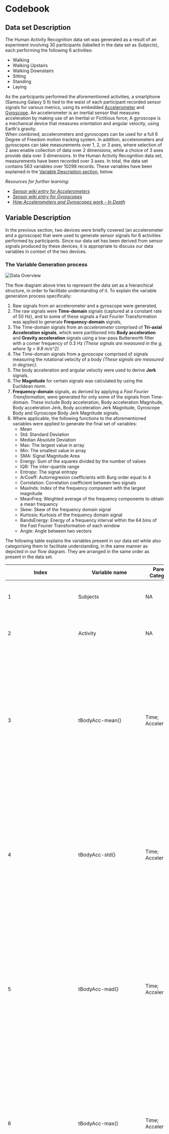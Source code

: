 Codebook
====================================================

## Data set Description ##

The Human Activity Recognition data set was generated as a result of an experiment involving 30 participants (labelled in the data set as *Subjects*), each performing the following 6 activities:
- Walking
- Walking Upstairs
- Walking Downstairs
- Sitting
- Standing
- Laying

As the participants performed the aforementioned activities, a smartphone (Samsung Galaxy S II) tied to the waist of each participant recorded sensor signals for various metrics, using its embedded [Accelerometer](http://en.wikipedia.org/wiki/Accelerometer) and [Gyroscope](http://en.wikipedia.org/wiki/Gyroscope). An accelerometer is an inertial sensor that measures acceleration by making use of an Inertial or Fictitious force; A gyroscope is a mechanical device that measures orientation and angular velocity, using Earth's gravity.  
When combined, accelerometers and gyroscopes can be used for a full 6 Degree of Freedom motion tracking system. In addition, accelerometers and gyroscopes can take measurements over 1, 2, or 3 axes, where selection of 2 axes enable collection of data over 2 dimensions, while a choice of 3 axes provide data over 3 dimensions. In the Human Activity Recognition data set, measurements have been recorded over 3 axes. In total, the data set contains 563 variables over 10299 records. These variables have been explained in the [Variable Description section](https://github.com/noobuseR/Getting-Cleaning-Data/blob/master/codebook.md#variable-description), below.

*Resources for further learning:*
- *[Sensor wiki entry for Accelerometers](http://www.sensorwiki.org/doku.php/sensors/accelerometer)*
- *[Sensor wiki entry for Gyroscopes](www.sensorwiki.org/doku.php/sensors/gyroscope)*
- *[How Accelerometers and Gyroscopes work - In Depth](http://www.instructables.com/id/Accelerometer-Gyro-Tutorial/?ALLSTEPS)*


## Variable Description ##

In the previous section, two devices were briefly covered (an accelerometer and a gyroscope) that were used to generate sensor signals for 6 activities performed by participants. Since our data set has been derived from sensor signals produced by these devices, it is appropriate to discuss our data variables in context of the two devices.

### The Variable Generation process ###

![Data Overview](https://cloud.githubusercontent.com/assets/5294000/4641659/141d636e-543b-11e4-8aa5-123f58e981e1.PNG "Overview of Data set")

The flow diagram above tries to represent the data set as a hierarchical structure, in order to facilitate understanding of it. To explain the variable generation process specifically:

1. Raw signals from an accelerometer and a gyroscope were generated,
2. The raw signals were **Time-domain** signals (captured at a constant rate of 50 Hz), and to some of these signals a Fast Fourier Transformation was applied to generate **Frequency-domain** signals,
3. The Time-domain signals from an *accelerometer* comprised of **Tri-axial Acceleration signals**, which were partitioned into **Body acceleration** and **Gravity acceleration** signals using a low-pass Butterworth filter with a corner frequency of 0.3 Hz *(These signals are measured in the g, where 1g =  9.8 m/s^2)*.
4. The Time-domain signals from a *gyroscope* comprised of signals measuring the rotational velocity of a body *(These signals are measured in deg/sec)*.
5. The body acceleration and angular velocity were used to derive **Jerk** signals.
6. The **Magnitude** for certain signals was calculated by using the Euclidean norm.
7. **Frequency-domain** signals, as derived by applying a *Fast Fourier Transformation*, were generated for only some of the signals from Time-domain. These include Body acceleration, Body acceleration Magnitude, Body acceleration Jerk, Body acceleration Jerk Magnitude, Gyroscope Body and Gyroscope Body Jerk Magnitude signals.
8. Where applicable, the following functions to the aforementioned variables were applied to generate the final set of variables:
    - Mean
    - Std: Standard Deviation
    - Median Absolute Deviation
    - Max: The largest value in array
    - Min: The smallest value in array
    - SMA: Signal Magnitude Area
    - Energy: Sum of the squares divided by the number of values
    - IQR: The inter-quartile range
    - Entropy: The signal entropy
    - ArCoeff: Autorregresion coefficients with Burg order equal to 4
    - Correlation: Correlation coefficient between two signals
    - MaxInds: Index of the frequency component with the largest magnitude
    - MeanFreq: Weighted average of the frequency components to obtain a mean frequency
    - Skew: Skew of the frequency domain signal
    - Kurtosis: Kurtosis of the frequency domain signal
    - BandsEnergy: Energy of a frequency interval within the 64 bins of the Fast Fourier Transformation of each window
    - Angle: Angle between two vectors



The following table explains the variables present in our data set while also categorising them to facilitate understanding, in the same manner as depicted in our flow diagram. They are arranged in the same order as present in the data set.

| Index | Variable name | Parent Category | Child Variable(s) | Variable Description | Unit | Function(s) applied |
|-------|---------------|-----------------|-------------------|----------------------|------|---------------------|
| 1     | Subjects       | NA              | NA               | Each participant is referred to as a Subject, 30 in total | NA | NA
| 2     | Activity       | NA              | NA               | Each of the 6 activities is recorded here, using a numeric value (from 1 - 6) | NA | NA |
| 3     | tBodyAcc-mean() | Time; Acceleration | X; Y; Z          | This is a Time-domain, Body acceleration signal from each of the three axes - X-axis, Y-axis, or Z-axis. Whether such a variable records signal on X or Y-axis can be identified by the name of axis appended at the end of this variable | g (1g = 9.8 m/s^2) | Mean |
| 4     | tBodyAcc-std() | Time; Acceleration | X; Y; Z          | This is a Time-domain, Body acceleration signal from each of the three axes - X-axis, Y-axis, or Z-axis. Whether such a variable records signal on X or Y-axis can be identified by the name of axis appended at the end of this variable | g (1g = 9.8 m/s^2) | Standard Deviation |
| 5      | tBodyAcc-mad() | Time; Acceleration | X; Y; Z          | This is a Time-domain, Body acceleration signal from each of the three axes - X-axis, Y-axis, or Z-axis. Whether such a variable records signal on X or Y-axis can be identified by the name of axis appended at the end of this variable | g (1g = 9.8 m/s^2) | Median Absolute Deviation |
| 6      | tBodyAcc-max() | Time; Acceleration | X; Y; Z          | This is a Time-domain, Body acceleration signal from each of the three axes - X-axis, Y-axis, or Z-axis. Whether such a variable records signal on X or Y-axis can be identified by the name of axis appended at the end of this variable | g (1g = 9.8 m/s^2) | Maximum value in an array |
| 7      | tBodyAcc-min() | Time; Acceleration | X; Y; Z          | This is a Time-domain, Body acceleration signal from each of the three axes - X-axis, Y-axis, or Z-axis. Whether such a variable records signal on X or Y-axis can be identified by the name of axis appended at the end of this variable | g (1g = 9.8 m/s^2) | Minimum value in an array |
| 8      | tBodyAcc-sma() | Time; Acceleration | X; Y; Z          | This is a Time-domain, Body acceleration signal from each of the three axes - X-axis, Y-axis, or Z-axis. Whether such a variable records signal on X or Y-axis can be identified by the name of axis appended at the end of this variable | g (1g = 9.8 m/s^2) | Signal Magnitude Area |
| 9      | tBodyAcc-energy() | Time; Acceleration | X; Y; Z          | This is a Time-domain, Body acceleration signal from each of the three axes - X-axis, Y-axis, or Z-axis. Whether such a variable records signal on X or Y-axis can be identified by the name of axis appended at the end of this variable | g (1g = 9.8 m/s^2) | Energy (sum of squares divided by number of values |
| 10      | tBodyAcc-iqr() | Time; Acceleration | X; Y; Z          | This is a Time-domain, Body acceleration signal from each of the three axes - X-axis, Y-axis, or Z-axis. Whether such a variable records signal on X or Y-axis can be identified by the name of axis appended at the end of this variable | g (1g = 9.8 m/s^2) | Inter-quartile range |
| 11      | tBodyAcc-entropy() | Time; Acceleration | X; Y; Z          | This is a Time-domain, Body acceleration signal from each of the three axes - X-axis, Y-axis, or Z-axis. Whether such a variable records signal on X or Y-axis can be identified by the name of axis appended at the end of this variable | g (1g = 9.8 m/s^2) | The inter-quartile range |
| 12      | tBodyAcc-arCoeff() | Time; Acceleration | X; Y; Z          | This is a Time-domain, Body acceleration signal from each of the three axes - X-axis, Y-axis, or Z-axis. Whether such a variable records signal on X or Y-axis can be identified by the name of axis appended at the end of this variable | g (1g = 9.8 m/s^2) | Auto-regression coefficients with Burg order = 4 |
| 13      | tBodyAcc-correlation() | Time; Acceleration | X; Y; Z          | This is a Time-domain, Body acceleration signal from each of the three axes - X-axis, Y-axis, or Z-axis. Whether such a variable records signal on X or Y-axis can be identified by the name of axis appended at the end of this variable | g (1g = 9.8 m/s^2) | Correlation coefficient as obtained by correlating values from each of the axes to others (e.g. X with Y, X with Z, and so on) |
| 14      | tGravityAcc-mean-() | Time; Acceleration | X; Y; Z          | This is a Time-domain, Gravity acceleration signal from each of the three axes - X-axis, Y-axis, or Z-axis. Whether such a variable records signal on X or Y-axis can be identified by the name of axis appended at the end of this variable | g (1g = 9.8 m/s^2) | Mean |
| 15     | tGravityAcc-std() | Time; Acceleration | X; Y; Z          | This is a Time-domain, Gravity acceleration signal from each of the three axes - X-axis, Y-axis, or Z-axis. Whether such a variable records signal on X or Y-axis can be identified by the name of axis appended at the end of this variable | g (1g = 9.8 m/s^2) | Standard Deviation |
| 16      | tGravityAcc-mad() | Time; Acceleration | X; Y; Z          | This is a Time-domain, Gravity acceleration signal from each of the three axes - X-axis, Y-axis, or Z-axis. Whether such a variable records signal on X or Y-axis can be identified by the name of axis appended at the end of this variable | g (1g = 9.8 m/s^2) | Median Absolute Deviation |
| 17      | tGravityAcc-max() | Time; Acceleration | X; Y; Z          | This is a Time-domain, Gravity acceleration signal from each of the three axes - X-axis, Y-axis, or Z-axis. Whether such a variable records signal on X or Y-axis can be identified by the name of axis appended at the end of this variable | g (1g = 9.8 m/s^2) | Maximum value in an array |
| 18      | tGravityAcc-min() | Time; Acceleration | X; Y; Z          | This is a Time-domain, Gravity acceleration signal from each of the three axes - X-axis, Y-axis, or Z-axis. Whether such a variable records signal on X or Y-axis can be identified by the name of axis appended at the end of this variable | g (1g = 9.8 m/s^2) | Minimum value in an array |
| 19      | tGravityAcc-sma() | Time; Acceleration | X; Y; Z          | This is a Time-domain, Gravity acceleration signal from each of the three axes - X-axis, Y-axis, or Z-axis. Whether such a variable records signal on X or Y-axis can be identified by the name of axis appended at the end of this variable | g (1g = 9.8 m/s^2) | Signal Magnitude Area |
| 20      | tGravityAcc-energy() | Time; Acceleration | X; Y; Z          | This is a Time-domain, Gravity acceleration signal from each of the three axes - X-axis, Y-axis, or Z-axis. Whether such a variable records signal on X or Y-axis can be identified by the name of axis appended at the end of this variable | g (1g = 9.8 m/s^2) | Energy (sum of squares divided by number of values |
| 21      | tGravityAcc-iqr() | Time; Acceleration | X; Y; Z          | This is a Time-domain, Gravity acceleration signal from each of the three axes - X-axis, Y-axis, or Z-axis. Whether such a variable records signal on X or Y-axis can be identified by the name of axis appended at the end of this variable | g (1g = 9.8 m/s^2) | Inter-quartile range |
| 22      | tGravityAcc-entropy() | Time; Acceleration | X; Y; Z          | This is a Time-domain, Gravity acceleration signal from each of the three axes - X-axis, Y-axis, or Z-axis. Whether such a variable records signal on X or Y-axis can be identified by the name of axis appended at the end of this variable | g (1g = 9.8 m/s^2) | The inter-quartile range |
| 23      | tGravityAcc-arCoeff() | Time; Acceleration | X; Y; Z          | This is a Time-domain, Gravity acceleration signal from each of the three axes - X-axis, Y-axis, or Z-axis. Whether such a variable records signal on X or Y-axis can be identified by the name of axis appended at the end of this variable | g (1g = 9.8 m/s^2) | Auto-regression coefficients with Burg order = 4 |
| 24      | tGravityAcc-correlation() | Time; Acceleration | X; Y; Z          | This is a Time-domain, Gravity acceleration signal from each of the three axes - X-axis, Y-axis, or Z-axis. Whether such a variable records signal on X or Y-axis can be identified by the name of axis appended at the end of this variable | g (1g = 9.8 m/s^2) | Correlation coefficient as obtained by correlating values from each of the axes to others (e.g. X with Y, X with Z, and so on) |
| 25     | tBodyAccJerk-mean() | Time; Acceleration; Body | X; Y; Z          | This is a Time-domain, Body acceleration Jerk signal from each of the three axes - X-axis, Y-axis, or Z-axis. A jerk signal is derived by using body acceleration and angular velocity | g (1g = 9.8 m/s^2) | Mean |
| 28     | tBodyAccJerk-std() | Time; Acceleration; Body | X; Y; Z          | This is a Time-domain, Body acceleration Jerk signal from each of the three axes - X-axis, Y-axis, or Z-axis. A jerk signal is derived by using body acceleration and angular velocity | g (1g = 9.8 m/s^2) | Standard Deviation |
| 29      | tBodyAccJerk-mad() | Time; Acceleration; Body | X; Y; Z          | This is a Time-domain, Body acceleration Jerk signal from each of the three axes - X-axis, Y-axis, or Z-axis. A jerk signal is derived by using body acceleration and angular velocity. | g (1g = 9.8 m/s^2) | Median Absolute Deviation |
| 30      | tBodyAccJerk-max() | Time; Acceleration; Body | X; Y; Z          | This is a Time-domain, Body acceleration Jerk signal from each of the three axes - X-axis, Y-axis, or Z-axis. A jerk signal is derived by using body acceleration and angular velocity | g (1g = 9.8 m/s^2) | Maximum value in an array |
| 31      | tBodyAccJerk-min() | Time; Acceleration; Body | X; Y; Z          | This is a Time-domain, Body acceleration Jerk signal from each of the three axes - X-axis, Y-axis, or Z-axis. A jerk signal is derived by using body acceleration and angular velocity | g (1g = 9.8 m/s^2) | Minimum value in an array |
| 32      | tBodyAccJerk-sma() | Time; Acceleration; Body | X; Y; Z          | This is a Time-domain, Body acceleration Jerk signal from each of the three axes - X-axis, Y-axis, or Z-axis. A jerk signal is derived by using body acceleration and angular velocity | g (1g = 9.8 m/s^2) | Signal Magnitude Area |
| 33      | tBodyAccJerk-energy() | Time; Acceleration; Body | X; Y; Z          | This is a Time-domain, Body acceleration Jerk signal from each of the three axes - X-axis, Y-axis, or Z-axis. A jerk signal is derived by using body acceleration and angular velocity | g (1g = 9.8 m/s^2) | Energy (sum of squares divided by number of values |
| 34      | tBodyAccJerk-iqr() | Time; Acceleration; Body | X; Y; Z          | This is a Time-domain, Body acceleration Jerk signal from each of the three axes - X-axis, Y-axis, or Z-axis. A jerk signal is derived by using body acceleration and angular velocity | g (1g = 9.8 m/s^2) | Inter-quartile range |
| 35      | tBodyAccJerk-entropy() | Time; Acceleration; Body | X; Y; Z          | This is a Time-domain, Body acceleration Jerk signal from each of the three axes - X-axis, Y-axis, or Z-axis. A jerk signal is derived by using body acceleration and angular velocity | g (1g = 9.8 m/s^2) | The inter-quartile range |
| 36      | tBodyAccJerk-arCoeff() | Time; Acceleration; Body | X; Y; Z          | This is a Time-domain, Body acceleration Jerk signal from each of the three axes - X-axis, Y-axis, or Z-axis. A jerk signal is derived by using body acceleration and angular velocity | g (1g = 9.8 m/s^2) | Auto-regression coefficients with Burg order = 4 |
| 37      | tBodyAccJerk-correlation() | Time; Acceleration; Body | X; Y; Z          | This is a Time-domain, Body acceleration Jerk signal from each of the three axes - X-axis, Y-axis, or Z-axis. A jerk signal is derived by using body acceleration and angular velocity | g (1g = 9.8 m/s^2) | Correlation coefficient as obtained by correlating values from each of the axes to others (e.g. X with Y, X with Z, and so on) |
| 38    | tBodyGyro-mean()    | Time  | X; Y; Z   | This is a time-domain signal from gyroscope, recorded for each of the 3 axes. The axis name for which the signal has been recorded is appended to the end of the variable name in our data set. | deg/sec | Mean |
| 39    | tBodyGyro-std()    | Time  | X; Y; Z   | This is a time-domain signal from gyroscope, recorded for each of the 3 axes. The axis name for which the signal has been recorded is appended to the end of the variable name in our data set. | deg/sec | Standard Deviation |
| 40    | tBodyGyro-mad()    | Time  | X; Y; Z   | This is a time-domain signal from gyroscope, recorded for each of the 3 axes. The axis name for which the signal has been recorded is appended to the end of the variable name in our data set. | deg/sec | Median Absolute Deviation |
| 41    | tBodyGyro-max()    | Time  | X; Y; Z   | This is a time-domain signal from gyroscope, recorded for each of the 3 axes. The axis name for which the signal has been recorded is appended to the end of the variable name in our data set. | deg/sec | Maximum value in an array |
| 42    | tBodyGyro-min()    | Time  | X; Y; Z   | This is a time-domain signal from gyroscope, recorded for each of the 3 axes. The axis name for which the signal has been recorded is appended to the end of the variable name in our data set. | deg/sec | Minimum value in an array |
| 43    | tBodyGyro-sma()    | Time  | NA   | This is a time-domain signal from gyroscope | deg/sec | Signal Magnitude Area |
| 44    | tBodyGyro-energy()    | Time  | X; Y; Z   | This is a time-domain signal from gyroscope, recorded for each of the 3 axes. The axis name for which the signal has been recorded is appended to the end of the variable name in our data set. | deg/sec | Energy (Sum of squares divided by number of values) |
| 45    | tBodyGyro-iqr()    | Time  | X; Y; Z   | This is a time-domain signal from gyroscope, recorded for each of the 3 axes. The axis name for which the signal has been recorded is appended to the end of the variable name in our data set. | deg/sec | Inter-quartile range |
| 46    | tBodyGyro-entropy()    | Time  | X; Y; Z   | This is a time-domain signal from gyroscope, recorded for each of the 3 axes. The axis name for which the signal has been recorded is appended to the end of the variable name in our data set. | deg/sec | Signal Entropy |
| 47    | tBodyGyro-arCoeff()    | Time  | X; Y; Z   | This is a time-domain signal from gyroscope, recorded for each of the 3 axes. The axis name for which the signal has been recorded is appended to the end of the variable name in our data set. | deg/sec | Autorregresion coefficients with Burg order equal to 4 |
| 48    | tBodyGyro-correlation()    | Time  | X; Y; Z   | This is a time-domain signal from gyroscope, recorded for each of the 3 axes. The axis name for which the signal has been recorded is appended to the end of the variable name in our data set. | deg/sec | Correlation coefficient as obtained by correlating values from each of the axes to others (e.g. X with Y, X with Z, and so on) |
| 49     | tBodyGyroJerk-mean() | Time; Acceleration; Body | X; Y; Z          | This is a Time-domain Jerk signal from gyroscope recorded for each of the three axes - X-axis, Y-axis, or Z-axis. A jerk signal is derived by using body acceleration and angular velocity | g (1g = 9.8 m/s^2) | Mean |
| 50     | tBodyAccJerk-std() | Time; Acceleration; Body | X; Y; Z          | This is a Time-domain Jerk signal from gyroscope recorded for each of the three axes - X-axis, Y-axis, or Z-axis. A jerk signal is derived by using body acceleration and angular velocity | g (1g = 9.8 m/s^2) | Standard Deviation |
| 51      | tBodyGyroJerk-mad() | Time; Acceleration; Body | X; Y; Z          | This is a Time-domain Jerk signal from gyroscope recorded for each of the three axes - X-axis, Y-axis, or Z-axis. A jerk signal is derived by using body acceleration and angular velocity | g (1g = 9.8 m/s^2) | Median Absolute Deviation |
| 52      | tBodyGyroJerk-max() | Time; Acceleration; Body | X; Y; Z          | This is a Time-domain Jerk signal from gyroscope recorded for each of the three axes - X-axis, Y-axis, or Z-axis. A jerk signal is derived by using body acceleration and angular velocity | g (1g = 9.8 m/s^2) | Maximum value in an array |
| 53      | tBodyGyroJerk-min() | Time; Acceleration; Body | X; Y; Z          | This is a Time-domain Jerk signal from gyroscope recorded for each of the three axes - X-axis, Y-axis, or Z-axis. A jerk signal is derived by using body acceleration and angular velocity | g (1g = 9.8 m/s^2) | Minimum value in an array |
| 54      | tBodyGyroJerk-sma() | Time; Acceleration; Body | NA          | This is a Time-domain Jerk signal from gyroscope. A jerk signal is derived by using body acceleration and angular velocity | g (1g = 9.8 m/s^2) | Signal Magnitude Area |
| 55      | tBodyGyroJerk-energy() | Time; Acceleration; Body | X; Y; Z          | This is a Time-domain Jerk signal signal from gyroscope recorded for each of the three axes - X-axis, Y-axis, or Z-axis. A jerk signal is derived by using body acceleration and angular velocity | g (1g = 9.8 m/s^2) | Energy (sum of squares divided by number of values |
| 56      | tBodyGyroJerk-iqr() | Time; Acceleration; Body | X; Y; Z          | This is a Time-domain Jerk signal from gyroscope recorded for each of the three axes - X-axis, Y-axis, or Z-axis. A jerk signal is derived by using body acceleration and angular velocity | g (1g = 9.8 m/s^2) | Inter-quartile range |
| 57      | tBodyGyroJerk-entropy() | Time; Acceleration; Body | X; Y; Z          | This is a Time-domain Jerk signal from gyroscope recorded for each of the three axes - X-axis, Y-axis, or Z-axis. A jerk signal is derived by using body acceleration and angular velocity | g (1g = 9.8 m/s^2) | The inter-quartile range |
| 58      | tBodyGyroJerk-arCoeff() | Time; Acceleration; Body | X; Y; Z          | This is a Time-domain Jerk signal signal from gyroscope recorded for each of the three axes - X-axis, Y-axis, or Z-axis. A jerk signal is derived by using body acceleration and angular velocity | g (1g = 9.8 m/s^2) | Auto-regression coefficients with Burg order = 4 |
| 59      | tBodyGyroJerk-correlation() | Time; Acceleration; Body | X; Y; Z          | This is a Time-domain Jerk signal from gyroscope recorded for each of the three axes - X-axis, Y-axis, or Z-axis. A jerk signal is derived by using body acceleration and angular velocity | g (1g = 9.8 m/s^2) | Correlation coefficient as obtained by correlating values from each of the axes to others (e.g. X with Y, X with Z, and so on) |
| 60     | tBodyAccMag-mean() | Time; Acceleration | NA         | This is a Time-domain, Body acceleration signal | g (1g = 9.8 m/s^2) | Mean |
| 61     | tBodyAccMag-std() | Time; Acceleration | NA          | This is a Time-domain, Body acceleration signal | g (1g = 9.8 m/s^2) | Standard Deviation |
| 62      | tBodyAccMag-mad() | Time; Acceleration | NA          | This is a Time-domain, Body acceleration signal | g (1g = 9.8 m/s^2) | Median Absolute Deviation |
| 63      | tBodyAccMag-max() | Time; Acceleration | NA          | This is a Time-domain, Body acceleration signal | g (1g = 9.8 m/s^2) | Maximum value in an array |
| 64      | tBodyAccMag-min() | Time; Acceleration | NA          | This is a Time-domain, Body acceleration signal | g (1g = 9.8 m/s^2) | Minimum value in an array |
| 65      | tBodyAccMag-sma() | Time; Acceleration | NA          | This is a Time-domain, Body acceleration signal | g (1g = 9.8 m/s^2) | Signal Magnitude Area |
| 66      | tBodyAccMag-energy() | Time; Acceleration | NA          | This is a Time-domain, Body acceleration signal | g (1g = 9.8 m/s^2) | Energy (sum of squares divided by number of values |
| 67      | tBodyAccMag-iqr() | Time; Acceleration | NA          | This is a Time-domain, Body acceleration signal | g (1g = 9.8 m/s^2) | Inter-quartile range |
| 68      | tBodyAccMag-entropy() | Time; Acceleration | NA          | This is a Time-domain, Body acceleration signal | g (1g = 9.8 m/s^2) | The inter-quartile range |
| 69      | tBodyAccMag-arCoeff() | Time; Acceleration | NA          | This is a Time-domain, Body acceleration signal | g (1g = 9.8 m/s^2) | Auto-regression coefficients with Burg order = 4 |
| 70      | tGravityAccMag-mean() | Time; Acceleration | NA          | This is a Time-domain, Gravity acceleration signal | g (1g = 9.8 m/s^2) | Mean |
| 71     | tGravityAccMag-std() | Time; Acceleration | NA          | This is a Time-domain, Gravity acceleration signal | g (1g = 9.8 m/s^2) | Standard Deviation |
| 72      | tGravityAccMag-mad() | Time; Acceleration | NA          | This is a Time-domain, Gravity acceleration signal | g (1g = 9.8 m/s^2) | Median Absolute Deviation |
| 73      | tGravityAccMag-max() | Time; Acceleration | NA          | This is a Time-domain, Gravity acceleration signal | g (1g = 9.8 m/s^2) | Maximum value in an array |
| 74      | tGravityAccMag-min() | Time; Acceleration | NA          | This is a Time-domain, Gravity acceleration signal | g (1g = 9.8 m/s^2) | Minimum value in an array |
| 75      | tGravityAccMag-sma() | Time; Acceleration | NA          | This is a Time-domain, Gravity acceleration signal | g (1g = 9.8 m/s^2) | Signal Magnitude Area |
| 76      | tGravityAccMag-energy() | Time; Acceleration | NA          | This is a Time-domain, Gravity acceleration signal | g (1g = 9.8 m/s^2) | Energy (sum of squares divided by number of values |
| 77      | tGravityAccMag-iqr() | Time; Acceleration | NA          | This is a Time-domain, Gravity acceleration signal | g (1g = 9.8 m/s^2) | Inter-quartile range |
| 78      | tGravityAccMag-entropy() | Time; Acceleration | NA          | This is a Time-domain, Gravity acceleration signal | g (1g = 9.8 m/s^2) | The inter-quartile range |
| 79      | tGravityAccMag-arCoeff() | Time; Acceleration | NA          | This is a Time-domain, Gravity acceleration signal | g (1g = 9.8 m/s^2) | Auto-regression coefficients with Burg order = 4 |
| 80     | tBodyAccJerkMag-mean() | Time; Acceleration; Body | NA          | This is a Time-domain, Body acceleration Jerk signal | g (1g = 9.8 m/s^2) | Mean |
| 81     | tBodyAccJerkMag-std() | Time; Acceleration; Body | NA          | This is a Time-domain, Body acceleration Jerk signal | g (1g = 9.8 m/s^2) | Standard Deviation |
| 82      | tBodyAccJerkMag-mad() | Time; Acceleration; Body | NA          | This is a Time-domain, Body acceleration Jerk signal | g (1g = 9.8 m/s^2) | Median Absolute Deviation |
| 83      | tBodyAccJerkMag-max() | Time; Acceleration; Body | NA          | This is a Time-domain, Body acceleration Jerk signal | g (1g = 9.8 m/s^2) | Maximum value in an array |
| 84      | tBodyAccJerkMag-min() | Time; Acceleration; Body | NA          | This is a Time-domain, Body acceleration Jerk signal | g (1g = 9.8 m/s^2) | Minimum value in an array |
| 85      | tBodyAccJerkMag-sma() | Time; Acceleration; Body | NA          | This is a Time-domain, Body acceleration Jerk signal | g (1g = 9.8 m/s^2) | Signal Magnitude Area |
| 86      | tBodyAccJerkMag-energy() | Time; Acceleration; Body | NA          | This is a Time-domain, Body acceleration Jerk signal | g (1g = 9.8 m/s^2) | Energy (sum of squares divided by number of values |
| 87      | tBodyAccJerkMag-iqr() | Time; Acceleration; Body | NA          | This is a Time-domain, Body acceleration Jerk signal | g (1g = 9.8 m/s^2) | Inter-quartile range |
| 88      | tBodyAccJerkMag-entropy() | Time; Acceleration; Body | NA          | This is a Time-domain, Body acceleration Jerk signal | g (1g = 9.8 m/s^2) | The inter-quartile range |
| 89      | tBodyAccJerkMag-arCoeff() | Time; Acceleration; Body | NA          | This is a Time-domain, Body acceleration Jerk signal | g (1g = 9.8 m/s^2) | Auto-regression coefficients with Burg order = 4 |
| 90    | tBodyGyroMag-mean()    | Time  | NA   | This is a time-domain signal from gyroscope, recorded for each of the 3 axes. The axis name for which the signal has been recorded is appended to the end of the variable name in our data set. | deg/sec | Mean |
| 91    | tBodyGyroMag-std()    | Time  | NA   | This is a time-domain signal from gyroscope | deg/sec | Standard Deviation |
| 92    | tBodyGyroMag-mad()    | Time  | NA   | This is a time-domain signal from gyroscope | deg/sec | Median Absolute Deviation |
| 93    | tBodyGyroMag-max()    | Time  | NA   | This is a time-domain signal from gyroscope | deg/sec | Maximum value in an array |
| 94    | tBodyGyroMag-min()    | Time  | NA   | This is a time-domain signal from gyroscope | deg/sec | Minimum value in an array |
| 95    | tBodyGyroMag-sma()    | Time  | NA   | This is a time-domain signal from gyroscope | deg/sec | Signal Magnitude Area |
| 96    | tBodyGyroMag-energy()    | Time  | NA   | This is a time-domain signal from gyroscope | deg/sec | Energy (Sum of squares divided by number of values) |
| 97    | tBodyGyroMag-iqr()    | Time  | NA   | This is a time-domain signal from gyroscope | deg/sec | Inter-quartile range |
| 98    | tBodyGyroMag-entropy()    | Time  | NA   | This is a time-domain signal from gyroscope | deg/sec | Signal Entropy |
| 99    | tBodyGyroMag-arCoeff()    | Time  | NA   | This is a time-domain signal from gyroscope | deg/sec | Autorregresion coefficients with Burg order equal to 4 |
| 100    | tBodyGyroJerkMag-mean()    | Time  | NA   | This is a time-domain signal from gyroscope, recorded for each of the 3 axes. The axis name for which the signal has been recorded is appended to the end of the variable name in our data set. | deg/sec | Mean |
| 101    | tBodyGyroJerkMag-std()    | Time  | NA   | This is a time-domain signal from gyroscope | deg/sec | Standard Deviation |
| 102    | tBodyGyroJerkMag-mad()    | Time  | NA   | This is a time-domain signal from gyroscope | deg/sec | Median Absolute Deviation |
| 103    | tBodyGyroJerkMag-max()    | Time  | NA   | This is a time-domain signal from gyroscope | deg/sec | Maximum value in an array |
| 104    | tBodyGyroJerkMag-min()    | Time  | NA   | This is a time-domain signal from gyroscope | deg/sec | Minimum value in an array |
| 105    | tBodyGyroJerkMag-sma()    | Time  | NA   | This is a time-domain signal from gyroscope | deg/sec | Signal Magnitude Area |
| 106    | tBodyGyroJerkMag-energy()    | Time  | NA   | This is a time-domain signal from gyroscope | deg/sec | Energy (Sum of squares divided by number of values) |
| 107    | tBodyGyroJerkMag-iqr()    | Time  | NA   | This is a time-domain signal from gyroscope | deg/sec | Inter-quartile range |
| 108    | tBodyGyroJerkMag-entropy()    | Time  | NA   | This is a time-domain signal from gyroscope | deg/sec | Signal Entropy |
| 109    | tBodyGyroJerkMag-arCoeff()    | Time  | NA   | This is a time-domain signal from gyroscope | deg/sec | Autorregresion coefficients with Burg order equal to 4 |
| 110   | fBodyAcc-mean()   | Frequency; Acceleration | X; Y; Z   | This is a frequency-domain signal for body acceleration from the accelerometer  |   | Mean  |
| 111   | fBodyAcc-std()   | Frequency; Acceleration | X; Y; Z   | This is a frequency-domain signal for body acceleration from the accelerometer  |   | Standard Deviation  |
| 112   | fBodyAcc-mad()   | Frequency; Acceleration | X; Y; Z   | This is a frequency-domain signal for body acceleration from the accelerometer  |   | Median Absolute Deviation  |
| 113   | fBodyAcc-max()   | Frequency; Acceleration | X; Y; Z   | This is a frequency-domain signal for body acceleration from the accelerometer  |   | Maximum value in an array  |
| 114   | fBodyAcc-min()   | Frequency; Acceleration | X; Y; Z   | This is a frequency-domain signal for body acceleration from the accelerometer  |   | Minimum value in an array  |
| 115   | fBodyAcc-sma()   | Frequency; Acceleration | X; Y; Z   | This is a frequency-domain signal for body acceleration from the accelerometer  |   | Signal Magnitude Area  |
| 116   | fBodyAcc-energy()   | Frequency; Acceleration | X; Y; Z   | This is a frequency-domain signal for body acceleration from the accelerometer  |   | Sum of squares divided by the number of values  |
| 117   | fBodyAcc-iqr()   | Frequency; Acceleration | X; Y; Z   | This is a frequency-domain signal for body acceleration from the accelerometer  |   | Inter-quartile range  |
| 118   | fBodyAcc-entropy()   | Frequency; Acceleration | X; Y; Z   | This is a frequency-domain signal for body acceleration from the accelerometer  |   | Signal entropy  |
| 119   | fBodyAcc-maxInds()   | Frequency; Acceleration | X; Y; Z   | This is a frequency-domain signal for body acceleration from the accelerometer  |   | Index of the frequency component with the largest magnitude  |
| 120   | fBodyAcc-meanFreq()   | Frequency; Acceleration | X; Y; Z   | This is a frequency-domain signal for body acceleration from the accelerometer  |   | meanFreq() = Weighted average of the frequency components to obtain a mean frequency  |
| 121   | fBodyAcc-skewness()   | Frequency; Acceleration | X; Y; Z   | This is a frequency-domain signal for body acceleration from the accelerometer  |   | Skewness of the signal  |
| 122   | fBodyAcc-kurtosis()   | Frequency; Acceleration | X; Y; Z   | This is a frequency-domain signal for body acceleration from the accelerometer  |   | Kurtosis of the signal  |
| 123   | fBodyAcc-bandsEnergy()   | Frequency; Acceleration | X; Y; Z   | This is a frequency-domain signal for body acceleration from the accelerometer  |   | Energy of a frequency interval within the 64 bins of the FFT of each window.  |
| 124   | fBodyAccJerk-mean()   | Frequency; Acceleration | X; Y; Z   | This is a frequency-domain signal for body acceleration from the accelerometer  |   | Mean  |
| 125   | fBodyAccJerk-std()   | Frequency; Acceleration | X; Y; Z   | This is a frequency-domain signal for body acceleration from the accelerometer  |   | Standard Deviation  |
| 126   | fBodyAccJerk-mad()   | Frequency; Acceleration | X; Y; Z   | This is a frequency-domain signal for body acceleration from the accelerometer  |   | Median Absolute Deviation  |
| 127   | fBodyAccJerk-max()   | Frequency; Acceleration | X; Y; Z   | This is a frequency-domain signal for body acceleration from the accelerometer  |   | Maximum value in an array  |
| 128   | fBodyAccJerk-min()   | Frequency; Acceleration | X; Y; Z   | This is a frequency-domain signal for body acceleration from the accelerometer  |   | Minimum value in an array  |
| 129   | fBodyAccJerk-sma()   | Frequency; Acceleration | X; Y; Z   | This is a frequency-domain signal for body acceleration from the accelerometer  |   | Signal Magnitude Area  |
| 130   | fBodyAccJerk-energy()   | Frequency; Acceleration | X; Y; Z   | This is a frequency-domain signal for body acceleration from the accelerometer  |   | Sum of squares divided by the number of values  |
| 131   | fBodyAccJerk-iqr()   | Frequency; Acceleration | X; Y; Z   | This is a frequency-domain signal for body acceleration from the accelerometer  |   | Inter-quartile range  |
| 132   | fBodyAccJerk-entropy()   | Frequency; Acceleration | X; Y; Z   | This is a frequency-domain signal for body acceleration from the accelerometer  |   | Signal entropy  |
| 133   | fBodyAccJerk-maxInds()   | Frequency; Acceleration | X; Y; Z   | This is a frequency-domain signal for body acceleration from the accelerometer  |   | Index of the frequency component with the largest magnitude  |
| 134   | fBodyAccJerk-meanFreq()   | Frequency; Acceleration | X; Y; Z   | This is a frequency-domain signal for body acceleration from the accelerometer  |   | meanFreq() = Weighted average of the frequency components to obtain a mean frequency  |
| 135   | fBodyAccJerk-skewness()   | Frequency; Acceleration | X; Y; Z   | This is a frequency-domain signal for body acceleration from the accelerometer  |   | Skewness of the signal  |
| 136   | fBodyAccJerk-kurtosis()   | Frequency; Acceleration | X; Y; Z   | This is a frequency-domain signal for body acceleration from the accelerometer  |   | Kurtosis of the signal  |
| 137   | fBodyAccJerk-bandsEnergy()   | Frequency; Acceleration | X; Y; Z   | This is a frequency-domain signal for body acceleration from the accelerometer  |   | Energy of a frequency interval within the 64 bins of the FFT of each window.  |
| 138   | fBodyGyro-mean()   | Frequency; Acceleration | X; Y; Z   | This is a frequency-domain signal for body acceleration from the accelerometer  |   | Mean  |
| 139   | fBodyGyro-std()   | Frequency; Acceleration | X; Y; Z   | This is a frequency-domain signal from the gyroscope  |   | Standard Deviation  |
| 140   | fBodyGyro-mad()   | Frequency; Acceleration | X; Y; Z   | This is a frequency-domain signal from the gyroscope  |   | Median Absolute Deviation  |
| 141   | fBodyGyro-max()   | Frequency; Acceleration | X; Y; Z   | This is a frequency-domain signal from the gyroscope  |   | Maximum value in an array  |
| 142   | fBodyGyro-min()   | Frequency; Acceleration | X; Y; Z   | This is a frequency-domain signal from the gyroscope  |   | Minimum value in an array  |
| 143   | fBodyGyro-sma()   | Frequency; Acceleration | X; Y; Z   | This is a frequency-domain signal from the gyroscope  |   | Signal Magnitude Area  |
| 144   | fBodyGyro-energy()   | Frequency; Acceleration | X; Y; Z   | This is a frequency-domain signal from the gyroscope  |   | Sum of squares divided by the number of values  |
| 145   | fBodyGyro-iqr()   | Frequency; Acceleration | X; Y; Z   | This is a frequency-domain signal from the gyroscope  |   | Inter-quartile range  |
| 146   | fBodyGyro-entropy()   | Frequency; Acceleration | X; Y; Z   | This is a frequency-domain signal from the gyroscope  |   | Signal entropy  |
| 147   | fBodyGyro-maxInds()   | Frequency; Acceleration | X; Y; Z   | This is a frequency-domain signal from the gyroscope  |   | Index of the frequency component with the largest magnitude  |
| 148   | fBodyGyro-meanFreq()   | Frequency; Acceleration | X; Y; Z   | This is a frequency-domain signal from the gyroscope  |   | meanFreq() = Weighted average of the frequency components to obtain a mean frequency  |
| 149   | fBodyGyro-skewness()   | Frequency; Acceleration | X; Y; Z   | This is a frequency-domain signal from the gyroscope  |   | Skewness of the signal  |
| 150   | fBodyGyro-kurtosis()   | Frequency; Acceleration | X; Y; Z   | This is a frequency-domain signal from the gyroscope  |   | Kurtosis of the signal  |
| 151   | fBodyGyro-bandsEnergy()   | Frequency; Acceleration | 1-64 bins   | This is a frequency-domain signal from the gyroscope  |   | Energy of a frequency interval within the 64 bins of the FFT of each window.  |
| 152   | fBodyAccMag-mean()   | Frequency; Acceleration | NA   | This is a frequency-domain signal for body acceleration from the accelerometer  |   | Mean  |
| 153   | fBodyAccMag-std()   | Frequency; Acceleration | NA   | This is a frequency-domain signal for body acceleration from the accelerometer  |   | Standard Deviation  |
| 154   | fBodyAccMag-mad()   | Frequency; Acceleration | NA   | This is a frequency-domain signal for body acceleration from the accelerometer  |   | Median Absolute Deviation  |
| 155   | fBodyAccMag-max()   | Frequency; Acceleration | NA   | This is a frequency-domain signal for body acceleration from the accelerometer  |   | Maximum value in an array  |
| 156   | fBodyAccMag-min()   | Frequency; Acceleration | NA   | This is a frequency-domain signal for body acceleration from the accelerometer  |   | Minimum value in an array  |
| 157   | fBodyAccMag-sma()   | Frequency; Acceleration | NA   | This is a frequency-domain signal for body acceleration from the accelerometer  |   | Signal Magnitude Area  |
| 158   | fBodyAccMag-energy()   | Frequency; Acceleration | NA   | This is a frequency-domain signal for body acceleration from the accelerometer  |   | Sum of squares divided by the number of values  |
| 159   | fBodyAccMag-iqr()   | Frequency; Acceleration | NA   | This is a frequency-domain signal for body acceleration from the accelerometer  |   | Inter-quartile range  |
| 160   | fBodyAccMag-entropy()   | Frequency; Acceleration | NA   | This is a frequency-domain signal for body acceleration from the accelerometer  |   | Signal entropy  |
| 161   | fBodyAccMag-maxInds()   | Frequency; Acceleration | NA   | This is a frequency-domain signal for body acceleration from the accelerometer  |   | Index of the frequency component with the largest magnitude  |
| 162   | fBodyAccMag-meanFreq()   | Frequency; Acceleration | NA   | This is a frequency-domain signal for body acceleration from the accelerometer  |   | meanFreq() = Weighted average of the frequency components to obtain a mean frequency  |
| 163   | fBodyAccMag-skewness()   | Frequency; Acceleration | NA   | This is a frequency-domain signal for body acceleration from the accelerometer  |   | Skewness of the signal  |
| 164   | fBodyAccMag-kurtosis()   | Frequency; Acceleration | NA   | This is a frequency-domain signal for body acceleration from the accelerometer  |   | Kurtosis of the signal  |
| 165   | fBodyBodyAccJerkMag-mean()   | Frequency; Acceleration | NA   | This is a frequency-domain signal for body acceleration from the accelerometer  |   | Mean  |
| 166   | fBodyBodyAccJerkMag-std()   | Frequency; Acceleration | NA   | This is a frequency-domain signal for body acceleration from the accelerometer  |   | Standard Deviation  |
| 167   | fBodyBodyAccJerkMag-mad()   | Frequency; Acceleration | NA   | This is a frequency-domain signal for body acceleration from the accelerometer  |   | Median Absolute Deviation  |
| 168   | fBodyBodyAccJerkMag-max()   | Frequency; Acceleration | NA   | This is a frequency-domain signal for body acceleration from the accelerometer  |   | Maximum value in an array  |
| 169   | fBodyBodyAccJerkMag-min()   | Frequency; Acceleration | NA   | This is a frequency-domain signal for body acceleration from the accelerometer  |   | Minimum value in an array  |
| 170   | fBodyBodyAccJerkMag-sma()   | Frequency; Acceleration | NA   | This is a frequency-domain signal for body acceleration from the accelerometer  |   | Signal Magnitude Area  |
| 171   | fBodyBodyAccJerkMag-energy()   | Frequency; Acceleration | NA   | This is a frequency-domain signal for body acceleration from the accelerometer  |   | Sum of squares divided by the number of values  |
| 172   | fBodyBodyAccJerkMag-iqr()   | Frequency; Acceleration | NA   | This is a frequency-domain signal for body acceleration from the accelerometer  |   | Inter-quartile range  |
| 173   | fBodyBodyAccJerkMag-entropy()   | Frequency; Acceleration | NA   | This is a frequency-domain signal for body acceleration from the accelerometer  |   | Signal entropy  |
| 174   | fBodyBodyAccJerkMag-maxInds()   | Frequency; Acceleration | NA   | This is a frequency-domain signal for body acceleration from the accelerometer  |   | Index of the frequency component with the largest magnitude  |
| 175   | fBodyBodyAccJerkMag-meanFreq()   | Frequency; Acceleration | NA   | This is a frequency-domain signal for body acceleration from the accelerometer  |   | meanFreq() = Weighted average of the frequency components to obtain a mean frequency  |
| 176   | fBodyBodyAccJerkMag-skewness()   | Frequency; Acceleration | NA   | This is a frequency-domain signal for body acceleration from the accelerometer  |   | Skewness of the signal  |
| 177   | fBodyBodyAccJerkMag-kurtosis()   | Frequency; Acceleration | NA   | This is a frequency-domain signal for body acceleration from the accelerometer  |   | Kurtosis of the signal  |
| 178   | fBodyBodyGyroMag-mean()   | Frequency; Acceleration | NA   | This is a frequency-domain signal for body acceleration from the accelerometer  |   | Mean  |
| 179   | fBodyBodyGyroMag-std()   | Frequency  | NA   | This is a frequency-domain signal from the gyroscope  |   | Standard Deviation  |
| 180   | fBodyBodyGyroMag-mad()   | Frequency | NA   | This is a frequency-domain signal from the gyroscope  |   | Median Absolute Deviation  |
| 181   | fBodyBodyGyroMag-max()   | Frequency | NA   | This is a frequency-domain signal from the gyroscope  |   | Maximum value in an array  |
| 182   | fBodyBodyGyroMag-min()   | Frequency | NA   | This is a frequency-domain signal from the gyroscope  |   | Minimum value in an array  |
| 183   | fBodyBodyGyroMag-sma()   | Frequency | NA   | This is a frequency-domain signal from the gyroscope  |   | Signal Magnitude Area  |
| 184   | fBodyBodyGyroMag-energy()   | Frequency | NA   | This is a frequency-domain signal from the gyroscope  |   | Sum of squares divided by the number of values  |
| 185   | fBodyBodyGyroMag-iqr()   | Frequency | NA   | This is a frequency-domain signal from the gyroscope  |   | Inter-quartile range  |
| 186   | fBodyBodyGyroMag-entropy()   | Frequency | NA   | This is a frequency-domain signal from the gyroscope  |   | Signal entropy  |
| 187   | fBodyBodyGyroMag-maxInds()   | Frequency | NA   | This is a frequency-domain signal from the gyroscope  |   | Index of the frequency component with the largest magnitude  |
| 188   | fBodyBodyGyroMag-meanFreq()   | Frequency | NA   | This is a frequency-domain signal from the gyroscope  |   | meanFreq() = Weighted average of the frequency components to obtain a mean frequency  |
| 189   | fBodyBodyGyroMag-skewness()   | Frequency | NA   | This is a frequency-domain signal from the gyroscope  |   | Skewness of the signal  |
| 190   | fBodyBodyGyroMag-kurtosis()   | Frequency | NA   | This is a frequency-domain signal from the gyroscope  |   | Kurtosis of the signal  |
| 178   | fBodyBodyGyroMag-mean()   | Frequency | NA   | This is a frequency-domain signal for body acceleration from the accelerometer  |   | Mean  |
| 179   | fBodyBodyGyroMag-std()   | Frequency | NA   | This is a frequency-domain signal from the gyroscope  |   | Standard Deviation  |
| 180   | fBodyBodyGyroMag-mad()   | Frequency | NA   | This is a frequency-domain signal from the gyroscope  |   | Median Absolute Deviation  |
| 181   | fBodyBodyGyroMag-max()   | Frequency | NA   | This is a frequency-domain signal from the gyroscope  |   | Maximum value in an array  |
| 182   | fBodyBodyGyroMag-min()   | Frequency | NA   | This is a frequency-domain signal from the gyroscope  |   | Minimum value in an array  |
| 183   | fBodyBodyGyroMag-sma()   | Frequency | NA   | This is a frequency-domain signal from the gyroscope  |   | Signal Magnitude Area  |
| 184   | fBodyBodyGyroMag-energy()   | Frequency | NA   | This is a frequency-domain signal from the gyroscope  |   | Sum of squares divided by the number of values  |
| 185   | fBodyBodyGyroMag-iqr()   | Frequency | NA   | This is a frequency-domain signal from the gyroscope  |   | Inter-quartile range  |
| 186   | fBodyBodyGyroMag-entropy()   | Frequency | NA   | This is a frequency-domain signal from the gyroscope  |   | Signal entropy  |
| 187   | fBodyBodyGyroMag-maxInds()   | Frequency | NA   | This is a frequency-domain signal from the gyroscope  |   | Index of the frequency component with the largest magnitude  |
| 188   | fBodyBodyGyroMag-meanFreq()   | Frequency | NA   | This is a frequency-domain signal from the gyroscope  |   | meanFreq() = Weighted average of the frequency components to obtain a mean frequency  |
| 189   | fBodyBodyGyroMag-skewness()   | Frequency | NA   | This is a frequency-domain signal from the gyroscope  |   | Skewness of the signal  |
| 190   | fBodyBodyGyroMag-kurtosis()   | Frequency | NA   | This is a frequency-domain signal from the gyroscope  |   | Kurtosis of the signal  |
| 191   | fBodyBodyGyroJerkMag-mean()   | Frequency | NA   | This is a frequency-domain signal for body acceleration from the accelerometer  |   | Mean  |
| 192   | fBodyBodyGyroJerkMag-std()   | Frequency | NA   | This is a frequency-domain signal from the gyroscope  |   | Standard Deviation  |
| 193   | fBodyBodyGyroJerkMag-mad()   | Frequency | NA   | This is a frequency-domain signal from the gyroscope  |   | Median Absolute Deviation  |
| 194   | fBodyBodyGyroJerkMag-max()   | Frequency | NA   | This is a frequency-domain signal from the gyroscope  |   | Maximum value in an array  |
| 195   | fBodyBodyGyroJerkMag-min()   | Frequency | NA   | This is a frequency-domain signal from the gyroscope  |   | Minimum value in an array  |
| 196   | fBodyBodyGyroJerkMag-sma()   | Frequency | NA   | This is a frequency-domain signal from the gyroscope  |   | Signal Magnitude Area  |
| 197   | fBodyBodyGyroJerkMag-energy()   | Frequency | NA   | This is a frequency-domain signal from the gyroscope  |   | Sum of squares divided by the number of values  |
| 198   | fBodyBodyGyroJerkMag-iqr()   | Frequency | NA   | This is a frequency-domain signal from the gyroscope  |   | Inter-quartile range  |
| 199   | fBodyBodyGyroJerkMag-entropy()   | Frequency | NA   | This is a frequency-domain signal from the gyroscope  |   | Signal entropy  |
| 200   | fBodyBodyGyroJerkMag-maxInds()   | Frequency | NA   | This is a frequency-domain signal from the gyroscope  |   | Index of the frequency component with the largest magnitude  |
| 201   | fBodyBodyGyroJerkMag-meanFreq()   | Frequency | NA   | This is a frequency-domain signal from the gyroscope  |   | meanFreq() = Weighted average of the frequency components to obtain a mean frequency  |
| 202   | fBodyBodyGyroJerkMag-skewness()   | Frequency | NA   | This is a frequency-domain signal from the gyroscope  |   | Skewness of the signal  |
| 203   | fBodyBodyGyroJerkMag-kurtosis()   | Frequency | NA   | This is a frequency-domain signal from the gyroscope  |   | Kurtosis of the signal  |
|angle(tBodyAccMean, gravity) | Time; Acceleration | NA | The signals for body acceleration and gravity acceleration are averged and then used. |  | Angle
|angle(tBodyAccJerkMean, gravityMean) |
|angle(tBodyGyroMean, gravity) |
|angle(tBodyGyroJerkMean, gravityMean) |
|angle(X, gravityMean) |
|angle(Y, gravityMean) |
|angle(Z, gravityMean) |
